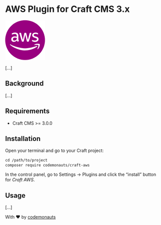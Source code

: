 # AWS Plugin for Craft CMS 3.x

![Icon](resources/aws.png)

[...]

## Background

[...]

## Requirements

 * Craft CMS >= 3.0.0

## Installation

Open your terminal and go to your Craft project:

``` shell
cd /path/to/project
composer require codemonauts/craft-aws
```

In the control panel, go to Settings → Plugins and click the “install” button for *Craft AWS*.

## Usage

[...]

With ❤ by [codemonauts](https://codemonauts.com)
